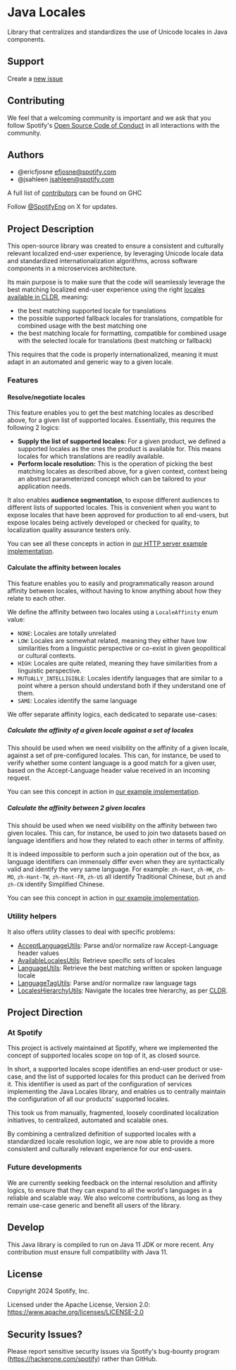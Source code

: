 # Java Locales

Library that centralizes and standardizes the use of Unicode locales in Java components.

## Support

Create a [new issue](https://github.com/spotify/java-locales/issues/new)

## Contributing

We feel that a welcoming community is important and we ask that you follow Spotify's
[Open Source Code of Conduct](https://github.com/spotify/code-of-conduct/blob/master/code-of-conduct.md)
in all interactions with the community.

## Authors

* @ericfjosne <efjosne@spotify.com>
* @jsahleen <jsahleen@spotify.com>

A full list of [contributors](https://github.com/spotify/java-locales/graphs/contributors?type=a)
can be found on GHC

Follow [@SpotifyEng](https://x.com/spotifyeng) on X for updates.

## Project Description

This open-source library was created to ensure a consistent and culturally relevant localized
end-user experience, by leveraging Unicode locale data and standardized internationalization
algorithms, across software components in a microservices architecture.

Its main purpose is to make sure that the code will seamlessly leverage the best matching localized
end-user experience using the right [locales available in CLDR](https://cldr.unicode.org/), meaning:

- the best matching supported locale for translations
- the possible supported fallback locales for translations, compatible for combined usage with the
  best matching one
- the best matching locale for formatting, compatible for combined usage with the selected locale
  for translations (best matching or fallback)

This requires that the code is properly internationalized, meaning it must adapt in an automated and
generic way to a given locale.

### Features

#### Resolve/negotiate locales

This feature enables you to get the best matching locales as described above, for a given list of
supported locales. Essentially, this requires the following 2 logics:

- **Supply the list of supported locales:** For a given product, we defined a supported locales as
  the ones the product is available for. This means locales for which translations are readily
  available.
- **Perform locale resolution:** This is the operation of picking the best matching locales as
  described above, for a given context, context being an abstract parameterized concept which can be
  tailored to your application needs.

It also enables **audience segmentation**, to expose different audiences to different lists of
supported locales. This is convenient when you want to expose locales that have been approved for
production to all end-users, but expose locales being actively developed or checked for quality, to
localization quality assurance testers only.

You can see all these concepts in action
in [our HTTP server example implementation](./examples/locales-http-examples).

#### Calculate the affinity between locales

This feature enables you to easily and programmatically reason around affinity between locales,
without having to know anything about how they relate to each other.

We define the affinity between two locales using a `LocaleAffinity` enum value:

- `NONE`: Locales are totally unrelated
- `LOW`: Locales are somewhat related, meaning they either have low similarities from a linguistic
  perspective or co-exist in given geopolitical or cultural contexts.
- `HIGH`: Locales are quite related, meaning they have similarities from a linguistic perspective.
- `MUTUALLY_INTELLIGIBLE`: Locales identify languages that are similar to a point where a person
  should understand both if they understand one of them.
- `SAME`: Locales identify the same language

We offer separate affinity logics, each dedicated to separate use-cases:

##### Calculate the affinity of a given locale against a set of locales

This should be used when we need visibility on the affinity of a given locale, against a set of
pre-configured locales. This can, for instance, be used to verify whether some content language is a
good match for a given user, based on the Accept-Language header value received in an incoming
request.

You can see this concept in action
in [our example implementation](./examples/locales-affinity-examples/src/main/java/com/spotify/i18n/locales/affinity/examples/AffinityCalculationExampleMain.java).

##### Calculate the affinity between 2 given locales

This should be used when we need visibility on the affinity between two given locales. This can, for
instance, be used to join two datasets based on language identifiers and how they related to each
other in terms of affinity.

It is indeed impossible to perform such a join operation out of the box, as language identifiers
can immensely differ even when they are syntactically valid and identify the very same language. For
example: `zh-Hant`, `zh-HK`, `zh-MO`, `zh-Hant-TW`, `zh-Hant-FR`, `zh-US` all
identify Traditional Chinese, but `zh` and `zh-CN` identify Simplified Chinese.

You can see this concept in action
in [our example implementation](./examples/locales-affinity-examples/src/main/java/com/spotify/i18n/locales/affinity/examples/AffinityBasedJoinExampleMain.java).

### Utility helpers

It also offers utility classes to deal with specific problems:

- [AcceptLanguageUtils](./locales-utils/src/main/java/com/spotify/i18n/locales/utils/acceptlanguage/AcceptLanguageUtils.java):
  Parse and/or normalize raw Accept-Language header values
- [AvailableLocalesUtils](./locales-utils/src/main/java/com/spotify/i18n/locales/utils/available/AvailableLocalesUtils.java):
  Retrieve specific sets of locales
- [LanguageUtils](./locales-utils/src/main/java/com/spotify/i18n/locales/utils/language/LanguageUtils.java):
  Retrieve the best matching written or spoken language locale
- [LanguageTagUtils](./locales-utils/src/main/java/com/spotify/i18n/locales/utils/languagetag/LanguageTagUtils.java):
  Parse and/or normalize raw language tags
- [LocalesHierarchyUtils](./locales-utils/src/main/java/com/spotify/i18n/locales/utils/hierarchy/LocalesHierarchyUtils.java):
  Navigate the locales tree hierarchy, as per [CLDR](https://cldr.unicode.org/).

## Project Direction

### At Spotify

This project is actively maintained at Spotify, where we implemented the concept of supported
locales scope on top of it, as closed source.

In short, a supported locales scope identifies an end-user product or use-case, and the list of
supported locales for this product can be derived from it. This identifier is used as part of the
configuration of services implementing the Java Locales library, and enables us to centrally
maintain the configuration of all our products' supported locales.

This took us from manually, fragmented, loosely coordinated localization initiatives, to
centralized, automated and scalable ones.

By combining a centralized definition of supported locales with a standardized locale resolution
logic, we are now able to provide a more consistent and culturally relevant experience for our
end-users.

### Future developments

We are currently seeking feedback on the internal resolution and affinity logics, to ensure that
they can expand to all the world's languages in a reliable and scalable way. We also welcome
contributions, as long as they remain use-case generic and benefit all users of the library.

## Develop

This Java library is compiled to run on Java 11 JDK or more recent. Any contribution must ensure
full compatibility with Java 11.

## License

Copyright 2024 Spotify, Inc.

Licensed under the Apache License, Version 2.0: https://www.apache.org/licenses/LICENSE-2.0

## Security Issues?

Please report sensitive security issues via Spotify's bug-bounty
program (https://hackerone.com/spotify) rather than GitHub.

